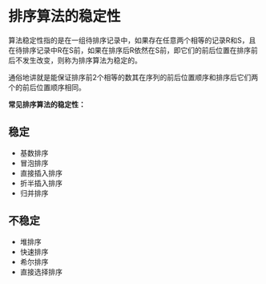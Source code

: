 # 排序算法的稳定性

算法稳定性指的是在一组待排序记录中，如果存在任意两个相等的记录R和S，且在待排序记录中R在S前，如果在排序后R依然在S前，即它们的前后位置在排序前后不发生改变，则称为排序算法为稳定的。

通俗地讲就是能保证排序前2个相等的数其在序列的前后位置顺序和排序后它们两个的前后位置顺序相同。

**常见排序算法的稳定性：**

## 稳定

- 基数排序
- 冒泡排序
- 直接插入排序
- 折半插入排序
- 归并排序

## 不稳定

- 堆排序
- 快速排序
- 希尔排序
- 直接选择排序
